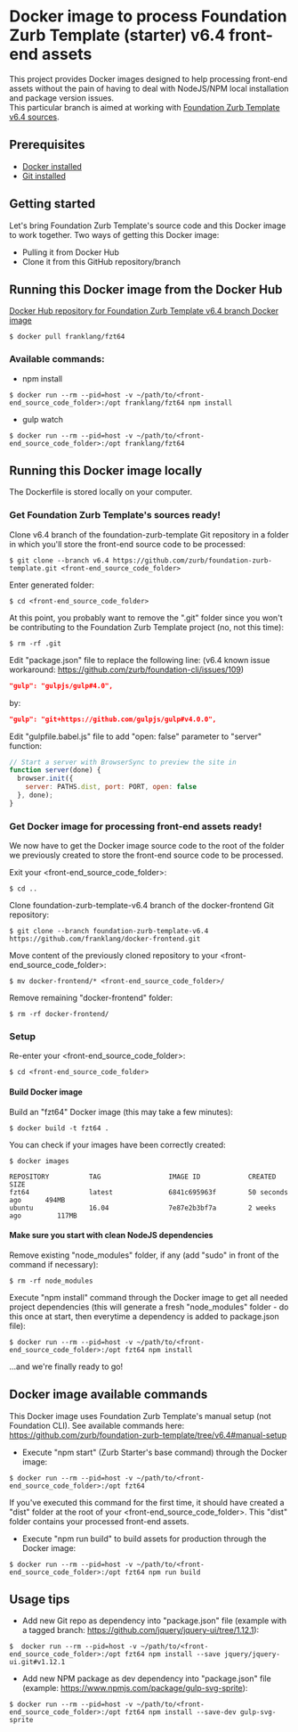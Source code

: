 # Docker image to process Foundation Zurb Template (starter) v6.4 front-end assets

This project provides Docker images designed to help processing front-end assets without the pain of having to deal with NodeJS/NPM local installation and package version issues.  
This particular branch is aimed at working with [Foundation Zurb Template v6.4 sources](https://github.com/zurb/foundation-zurb-template/tree/v6.4).


## Prerequisites
* [Docker installed](https://docs.docker.com/install/)
* [Git installed](https://git-scm.com/downloads)


## Getting started

Let's bring Foundation Zurb Template's source code and this Docker image to work together.
Two ways of getting this Docker image:
* Pulling it from Docker Hub
* Clone it from this GitHub repository/branch


## Running this Docker image from the Docker Hub
[Docker Hub repository for Foundation Zurb Template v6.4 branch Docker image](https://cloud.docker.com/repository/docker/franklang/fzt64)

```shell
$ docker pull franklang/fzt64
```

### Available commands:

* npm install
```shell
$ docker run --rm --pid=host -v ~/path/to/<front-end_source_code_folder>:/opt franklang/fzt64 npm install
```

* gulp watch
```shell
$ docker run --rm --pid=host -v ~/path/to/<front-end_source_code_folder>:/opt franklang/fzt64
```

## Running this Docker image locally
The Dockerfile is stored locally on your computer.

### Get Foundation Zurb Template's sources ready!
Clone v6.4 branch of the foundation-zurb-template Git repository in a folder in which you'll store the front-end source code to be processed: 
```shell
$ git clone --branch v6.4 https://github.com/zurb/foundation-zurb-template.git <front-end_source_code_folder>
```

Enter generated folder:
```shell
$ cd <front-end_source_code_folder>
```

At this point, you probably want to remove the ".git" folder since you won't be contributing to the Foundation Zurb Template project (no, not this time):
```shell
$ rm -rf .git
```

Edit "package.json" file to replace the following line:
(v6.4 known issue workaround: https://github.com/zurb/foundation-cli/issues/109) 
```json
"gulp": "gulpjs/gulp#4.0",
```
by:
```json
"gulp": "git+https://github.com/gulpjs/gulp#v4.0.0",
```

Edit "gulpfile.babel.js" file to add "open: false" parameter to "server" function:
```js
// Start a server with BrowserSync to preview the site in
function server(done) {
  browser.init({
    server: PATHS.dist, port: PORT, open: false
  }, done);
}
```

### Get Docker image for processing front-end assets ready!
We now have to get the Docker image source code to the root of the folder we previously created to store the front-end source code to be processed.

Exit your <front-end_source_code_folder>:
```shell
$ cd ..
```

Clone foundation-zurb-template-v6.4 branch of the docker-frontend Git repository:
```shell
$ git clone --branch foundation-zurb-template-v6.4 https://github.com/franklang/docker-frontend.git
```

Move content of the previously cloned repository to your <front-end_source_code_folder>:
```shell
$ mv docker-frontend/* <front-end_source_code_folder>/
```

Remove remaining "docker-frontend" folder:
```shell
$ rm -rf docker-frontend/
```


### Setup

Re-enter your <front-end_source_code_folder>:
```shell
$ cd <front-end_source_code_folder>
```

#### Build Docker image
Build an "fzt64" Docker image (this may take a few minutes):
```shell
$ docker build -t fzt64 .
```

You can check if your images have been correctly created:
```shell
$ docker images
```
```shell
REPOSITORY          TAG                 IMAGE ID            CREATED             SIZE
fzt64               latest              6841c695963f        50 seconds ago      494MB
ubuntu              16.04               7e87e2b3bf7a        2 weeks ago         117MB
```

#### Make sure you start with clean NodeJS dependencies
Remove existing "node_modules" folder, if any (add "sudo" in front of the command if necessary):
```shell
$ rm -rf node_modules
```

Execute "npm install" command through the Docker image to get all needed project dependencies (this will generate a fresh "node_modules" folder - do this once at start, then everytime a dependency is added to package.json file):
```shell
$ docker run --rm --pid=host -v ~/path/to/<front-end_source_code_folder>:/opt fzt64 npm install
```

...and we're finally ready to go!


## Docker image available commands

This Docker image uses Foundation Zurb Template's manual setup (not Foundation CLI).
See available commands here: https://github.com/zurb/foundation-zurb-template/tree/v6.4#manual-setup

* Execute "npm start" (Zurb Starter's base command) through the Docker image:
```shell
$ docker run --rm --pid=host -v ~/path/to/<front-end_source_code_folder>:/opt fzt64
```

If you've executed this command for the first time, it should have created a "dist" folder at the root of your <front-end_source_code_folder>. This "dist" folder contains your processed front-end assets.

* Execute "npm run build" to build assets for production through the Docker image:
```shell
$ docker run --rm --pid=host -v ~/path/to/<front-end_source_code_folder>:/opt fzt64 npm run build
```


## Usage tips

* Add new Git repo as dependency into "package.json" file (example with a tagged branch: https://github.com/jquery/jquery-ui/tree/1.12.1):
```shell
$  docker run --rm --pid=host -v ~/path/to/<front-end_source_code_folder>:/opt fzt64 npm install --save jquery/jquery-ui.git#v1.12.1
```

* Add new NPM package as dev dependency into "package.json" file (example: https://www.npmjs.com/package/gulp-svg-sprite):
```shell
$ docker run --rm --pid=host -v ~/path/to/<front-end_source_code_folder>:/opt fzt64 npm install --save-dev gulp-svg-sprite
```
